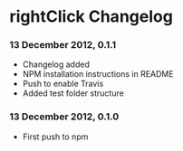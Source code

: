 # rightClick Changelog

### 13 December 2012, 0.1.1
* Changelog added
* NPM installation instructions in README
* Push to enable Travis
* Added test folder structure

### 13 December 2012, 0.1.0
* First push to npm